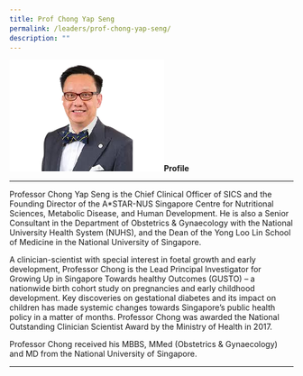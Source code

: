 ```yaml
---
title: Prof Chong Yap Seng
permalink: /leaders/prof-chong-yap-seng/
description: ""
---
```

![Prof Chong](/images/Leaders/prof-chong-yap-seng.png)**Profile** 

* * *

Professor Chong Yap Seng is the Chief Clinical Officer of SICS and the Founding Director of the A\*STAR-NUS Singapore Centre for Nutritional Sciences, Metabolic Disease, and Human Development. He is also a Senior Consultant in the Department of Obstetrics & Gynaecology with the National University Health System (NUHS), and the Dean of the Yong Loo Lin School of Medicine in the National University of Singapore. 

A clinician-scientist with special interest in foetal growth and early development, Professor Chong is the Lead Principal Investigator for Growing Up in Singapore Towards healthy Outcomes (GUSTO) – a nationwide birth cohort study on pregnancies and early childhood development. Key discoveries on gestational diabetes and its impact on children has made systemic changes towards Singapore’s public health policy in a matter of months. Professor Chong was awarded the National Outstanding Clinician Scientist Award by the Ministry of Health in 2017. 

Professor Chong received his MBBS, MMed (Obstetrics & Gynaecology) and MD from the National University of Singapore. 

* * *